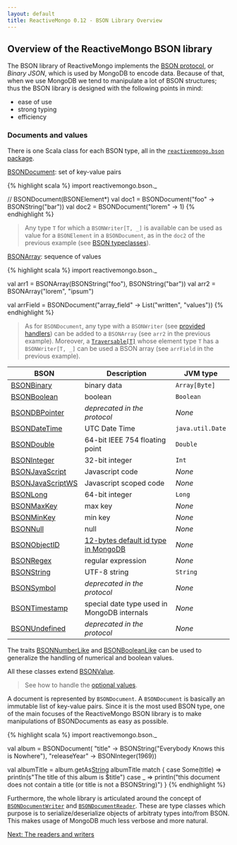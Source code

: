 ```yaml
---
layout: default
title: ReactiveMongo 0.12 - BSON Library Overview
---
```


## Overview of the ReactiveMongo BSON library

The BSON library of ReactiveMongo implements the [BSON protocol](http://bsonspec.org), or _Binary JSON_, which is used by MongoDB to encode data. Because of that, when we use MongoDB we tend to manipulate a lot of BSON structures; thus the BSON library is designed with the following points in mind:

- ease of use
- strong typing
- efficiency

### Documents and values

There is one Scala class for each BSON type, all in the [`reactivemongo.bson` package](../../api/reactivemongo/bson/package.html).

[BSONDocument](../../api/reactivemongo/bson/BSONDocument.html): set of key-value pairs

{% highlight scala %}
import reactivemongo.bson._

// BSONDocument(BSONElement*)
val doc1 = BSONDocument("foo" -> BSONString("bar"))
val doc2 = BSONDocument("lorem" -> 1)
{% endhighlight %}

> Any type `T` for which a `BSONWriter[T, _]` is available can be used as value for a `BSONElement` in a `BSONDocument`, as in the `doc2` of the previous example (see [BSON typeclasses](./typeclasses.html)).

[BSONArray](../../api/reactivemongo/bson/BSONArray.html): sequence of values

{% highlight scala %}
import reactivemongo.bson._

val arr1 = BSONArray(BSONString("foo"), BSONString("bar"))
val arr2 = BSONArray("lorem", "ipsum")

val arrField = BSONDocument("array_field" -> List("written", "values"))
{% endhighlight %}

> As for `BSONDocument`, any type with a `BSONWriter` (see [provided handlers](./typeclasses.html#provided-handlers)) can be added to a `BSONArray` (see `arr2` in the previous example).
> Moreover, a [`Traversable[T]`](http://www.scala-lang.org/api/current/index.html#scala.collection.Traversable) whose element type `T` has a `BSONWriter[T, _]` can be used a BSON array (see `arrField` in the previous example).

| BSON | Description | JVM type |
| ---- | ----------- | -------- |
| [BSONBinary](../../api/reactivemongo/bson/BSONBinary.html) | binary data | `Array[Byte]` |
| [BSONBoolean](../../api/reactivemongo/bson/BSONBoolean.html) | boolean | `Boolean` |
| [BSONDBPointer](../../api/reactivemongo/bson/BSONDBPointer.html) | _deprecated in the protocol_ | _None_ |
| [BSONDateTime](../../api/reactivemongo/bson/BSONDateTime.html) | UTC Date Time | `java.util.Date` |
| [BSONDouble](../../api/reactivemongo/bson/BSONDouble.html) | 64-bit IEEE 754 floating point | `Double` |
| [BSONInteger](../../api/reactivemongo/bson/BSONInteger.html) | 32-bit integer | `Int` |
| [BSONJavaScript](../../api/reactivemongo/bson/BSONJavaScript.html) | Javascript code | _None_ |
| [BSONJavaScriptWS](../../api/reactivemongo/bson/BSONJavaScriptWS.html) | Javascript scoped code | _None_ |
| [BSONLong](../../api/reactivemongo/bson/BSONLong.html) | 64-bit integer | `Long` |
| [BSONMaxKey](../../api/reactivemongo/bson/BSONMaxKey$.html) | max key | _None_ |
| [BSONMinKey](../../api/reactivemongo/bson/BSONMinKey$.html) | min key | _None_ |
| [BSONNull](../../api/reactivemongo/bson/BSONNull$.html) | null | _None_ |
| [BSONObjectID](../../api/reactivemongo/bson/BSONObjectID.html) | [12-bytes default id type in MongoDB](http://docs.mongodb.org/manual/reference/object-id/) | _None_ |
| [BSONRegex](../../api/reactivemongo/bson/BSONRegex.html) | regular expression | _None_ |
| [BSONString](../../api/reactivemongo/bson/BSONString.html) | UTF-8 string | `String` |
| [BSONSymbol](../../api/reactivemongo/bson/BSONSymbol.html) | _deprecated in the protocol_ | _None_ |
| [BSONTimestamp](../../api/reactivemongo/bson/BSONTimestamp.html) | special date type used in MongoDB internals | _None_ |
| [BSONUndefined](../../api/reactivemongo/bson/BSONUndefined$.html) | _deprecated in the protocol_ | _None_ |

The traits [BSONNumberLike](../../api/reactivemongo/bson/BSONNumberLike.html) and [BSONBooleanLike](../../api/reactivemongo/bson/BSONBooleanLike.html) can be used to generalize the handling of numerical and boolean values.

All these classes extend [BSONValue](../../api/reactivemongo/bson/BSONValue.html).

> See how to handle the [optional values](./typeclasses.html#optional-value).

A document is represented by `BSONDocument`. A `BSONDocument` is basically an immutable list of key-value pairs. Since it is the most used BSON type, one of the main focuses of the ReactiveMongo BSON library is to make manipulations of BSONDocuments as easy as possible.

{% highlight scala %}
import reactivemongo.bson._

val album = BSONDocument(
  "title" -> BSONString("Everybody Knows this is Nowhere"),
  "releaseYear" -> BSONInteger(1969))

val albumTitle = album.getAs[String]("title")
albumTitle match {
  case Some(title) => println(s"The title of this album is $title")
  case _           => println("this document does not contain a title (or title is not a BSONString)")
}
{% endhighlight %}

Furthermore, the whole library is articulated around the concept of [`BSONDocumentWriter`](../../api/reactivemongo/bson/BSONDocumentWriter.html) and [`BSONDocumentReader`](../../api/reactivemongo/bson/BSONDocumentReader.html).
These are type classes which purpose is to serialize/deserialize objects of arbitraty types into/from BSON. This makes usage of MongoDB much less verbose and more natural.

[Next: The readers and writers](typeclasses.html)